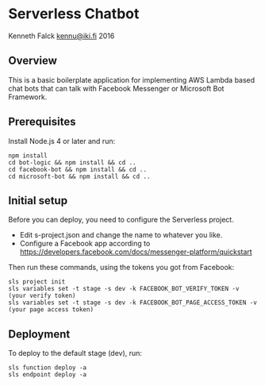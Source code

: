# Serverless Chatbot
Kenneth Falck <kennu@iki.fi> 2016

## Overview

This is a basic boilerplate application for implementing AWS Lambda based
chat bots that can talk with Facebook Messenger or Microsoft Bot Framework.

## Prerequisites

Install Node.js 4 or later and run:

    npm install
    cd bot-logic && npm install && cd ..
    cd facebook-bot && npm install && cd ..
    cd microsoft-bot && npm install && cd ..

## Initial setup

Before you can deploy, you need to configure the Serverless project.

* Edit s-project.json and change the name to whatever you like.
* Configure a Facebook app according to https://developers.facebook.com/docs/messenger-platform/quickstart

Then run these commands, using the tokens you got from Facebook:

    sls project init
    sls variables set -t stage -s dev -k FACEBOOK_BOT_VERIFY_TOKEN -v (your verify token)
    sls variables set -t stage -s dev -k FACEBOOK_BOT_PAGE_ACCESS_TOKEN -v (your page access token)

## Deployment

To deploy to the default stage (dev), run:

    sls function deploy -a
    sls endpoint deploy -a
